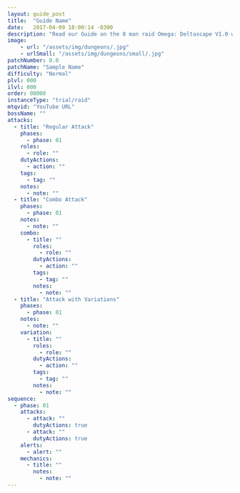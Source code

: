 ```yaml
---
layout: guide_post
title:  "Guide Name"
date:   2017-04-09 18:00:14 -0300
description: "Read our Guide on the 8 man raid Omega: Deltascape V1.0 where you'll face off against Alte Roite."
image:
    - url: "/assets/img/dungeons/.jpg"
    - urlSmall: "/assets/img/dungeons/small/.jpg"
patchNumber: 0.0
patchName: "Sample Name"
difficulty: "Normal"
plvl: 000
ilvl: 000
order: 00000
instanceType: "trial/raid"
mtqvid: "YouTube URL"
bossName: ""
attacks:
  - title: "Regular Attack"
    phases:
      - phase: 01
    roles:
      - role: ""
    dutyActions:
      - action: ""
    tags:
      - tag: ""
    notes:
      - note: ""
  - title: "Combo Attack"
    phases:
      - phase: 01
    notes:
      - note: ""
    combo:
      - title: ""
        roles:
          - role: ""
        dutyActions:
          - action: ""
        tags:
          - tag: ""
        notes:
          - note: ""
  - title: "Attack with Variations"
    phases:
      - phase: 01
    notes:
      - note: ""
    variation:
      - title: ""
        roles:
          - role: ""
        dutyActions:
          - action: ""
        tags:
          - tag: ""
        notes:
          - note: ""
sequence:
  - phase: 01
    attacks:
      - attack: ""
        dutyActions: true
      - attack: ""
        dutyActions: true
    alerts:
      - alert: ""
    mechanics:
      - title: ""
        notes:
          - note: ""
---
```

